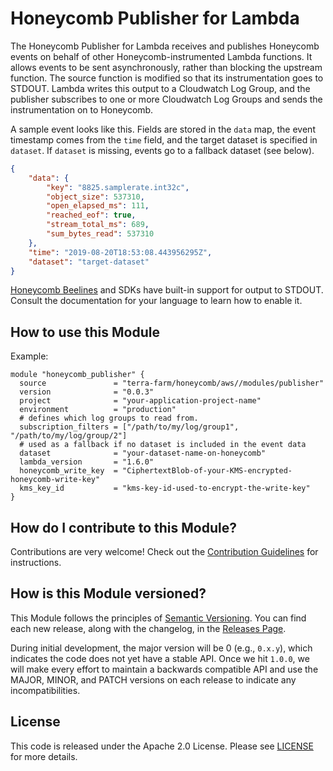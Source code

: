 # Honeycomb Publisher for Lambda

The Honeycomb Publisher for Lambda receives and publishes Honeycomb events on behalf of other Honeycomb-instrumented Lambda functions. It allows events to be sent asynchronously, rather 
than blocking the upstream function. The source function is modified so that its instrumentation goes to STDOUT. Lambda writes this output to a Cloudwatch Log Group, and the publisher subscribes to one or more Cloudwatch Log Groups and sends the instrumentation on to Honeycomb.

A sample event looks like this. Fields are stored in the `data` map, the event timestamp comes from the `time` field, and the target dataset is specified in `dataset`. If `dataset` is missing, events go to a fallback dataset (see below).

```json
{
    "data": {
        "key": "8825.samplerate.int32c",
        "object_size": 537310,
        "open_elapsed_ms": 111,
        "reached_eof": true,
        "stream_total_ms": 689,
        "sum_bytes_read": 537310
    },
    "time": "2019-08-20T18:53:08.443956295Z",
    "dataset": "target-dataset"
}
```

[Honeycomb Beelines](https://docs.honeycomb.io/getting-data-in/beelines/) and SDKs have built-in support for output to STDOUT. Consult the documentation for your language to learn how to enable it.

## How to use this Module

Example:

```hcl
module "honeycomb_publisher" {
  source               = "terra-farm/honeycomb/aws//modules/publisher"
  version              = "0.0.3"
  project              = "your-application-project-name"
  environment          = "production"
  # defines which log groups to read from.
  subscription_filters = ["/path/to/my/log/group1", "/path/to/my/log/group/2"]
  # used as a fallback if no dataset is included in the event data
  dataset              = "your-dataset-name-on-honeycomb"
  lambda_version       = "1.6.0"
  honeycomb_write_key  = "CiphertextBlob-of-your-KMS-encrypted-honeycomb-write-key"
  kms_key_id           = "kms-key-id-used-to-encrypt-the-write-key"
}
```

## How do I contribute to this Module?

Contributions are very welcome! Check out the [Contribution Guidelines](https://github.com/terra-farm/terraform-aws-honeycomb/tree/master/CONTRIBUTING.md) for instructions.


## How is this Module versioned?

This Module follows the principles of [Semantic Versioning](http://semver.org/). You can find each new release, 
along with the changelog, in the [Releases Page](https://github.com/terra-farm/terraform-aws-honeycomb/releases). 

During initial development, the major version will be 0 (e.g., `0.x.y`), which indicates the code does not yet have a 
stable API. Once we hit `1.0.0`, we will make every effort to maintain a backwards compatible API and use the MAJOR, 
MINOR, and PATCH versions on each release to indicate any incompatibilities. 


## License

This code is released under the Apache 2.0 License. 
Please see [LICENSE](https://github.com/terra-farm/terraform-aws-honeycomb/tree/master/LICENSE) for more 
details.
